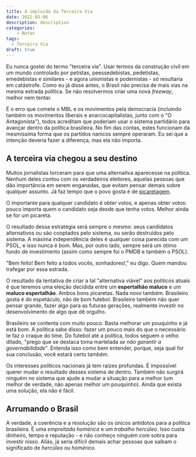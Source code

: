 ```yaml
---
title: A implosão da Terceira Via
date: 2022-05-06
description: description
categories:
    - Notas
tags:
  - Terceira Via
draft: true
---
```

Eu nunca gostei do termo "terceira via". Usar termos da construção civil em um mundo controlado por petistas, peessedebistas, pedetistas, emedebistas e similares - e agora unionistas e podemistas - só resultaria em catástrofe. Como eu já disse antes, o Brasil não precisa de mais vias na mesma estrada política. Se não resolvermos criar uma nova *freeway*, melhor nem tentar.

É o erro que comete o MBL e os movimentos pela democracia (incluindo também os movimentos liberais e anarcocapitalistas, junto com o "O Antagonista"), todos acreditam que poderiam usar o sistema partidário para avançar dentro da política brasileira. No fim das contas, estes funcionam da mesmíssima forma que os partidos nanicos sempre operaram. Eu sei que a intenção deveria fazer a diferença, mas ela não importa.

## A terceira via chegou a seu destino

Muitos jornalistas torceram para que uma alternativa aparecesse na política. Nenhum deles contou com os verdadeiros eleitores, aquelas pessoas que dão importância em serem enganadas, que evitam pensar demais sobre qualquer assunto. Já faz tempo que o povo gosta é de [picaretagem](https://crusoe.uol.com.br/edicoes/207/era-de-ouro-dos-picaretas/).

O importante para qualquer candidato é obter votos, e apenas obter votos: pouco importa quem o candidato seja desde que tenha votos. Melhor ainda se for um picareta.

O resultado dessa estratégia será sempre o mesmo: seus candidatos alternativos ou são cooptados pelo sistema, ou serão destruídos pelo sistema. A máxima independência deles é qualquer coisa parecida com um PSOL, e isso nunca é bom. Mas, por outro lado, sempre será um ótimo fundo de investimento (assim como sempre foi o PMDB e também o PSOL).

"Bem feito! Bem feito a todos vocês, sonhadores!," eu digo. Quem mandou trafegar por essa estrada.

O resultado da tentativa de criar a tal "alternativa viável" aos políticos atuais é que teremos uma eleição decidida entre um **espertalhão maluco** e um **maluco espertalhão**. Ambos bons picaretas. Nada novo também. Brasileiro gosta é do espetáculo, não de bom futebol. Brasileiro também não quer pensar grande, fazer algo para as futuras gerações, realmente investir no desenvolvimento de algo que dê orgulho.

Brasileiro se contenta com muito pouco. Basta melhorar um pouquinho e já está bom. A política sabe disso: fazer um pouco mais do que o necessário te faz o craque do time. Do futebol até a política, todos seguem o velho ditado, "prego que se destaca toma martelada *se não garantir a governabilidade*". Entenda isso como bem entender, porque, seja qual for sua conclusão, você estará certo também.

Os interesses políticos nacionais já tem raízes profundas. É impossível querer mudar o resultado desses sistema de dentro. Também não surgirá ninguém no sistema que ajude a mudar a situação para a melhor (um melhor de verdade, não apenas melhor um pouquinho). Ainda que exista uma solução, ela não é fácil.

## Arrumando o Brasil
A verdade, a coerência e a resolução são os únicos antídotos para a política brasileira. É  uma *empreitada homérica* e um *trabalho hercúleo*. Isso custa dinheiro, tempo e reputação - e não conheço ninguém com sobra para investir nisso. Aliás, já seria difícil demais achar pessoas que saibam o significado de *hercúleo* ou *homérico*. 